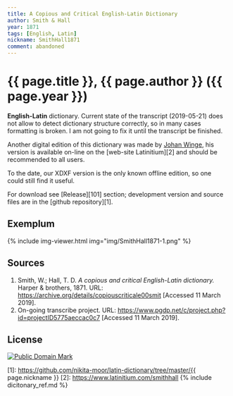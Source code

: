 ```yaml
---
title: A Copious and Critical English-Latin Dictionary
author: Smith & Hall
year: 1871
tags: [English, Latin]
nickname: SmithHall1871
comment: abandoned
---
```

# {{ page.title }}, {{ page.author }} ({{ page.year }})

**English-Latin** dictionary. Current state of the transcript (2019-05-21) does not allow to detect dictionary structure correctly, so in many cases formatting is broken. I am not going to fix it until the transcript be finished.

Another digital edition of this dictionary was made by [Johan Winge](https://github.com/Alatius), his version is available on-line on the [web-site Latinitium][2] and should be recommended to all users.

To the date, our XDXF version is the only known offline edition, so one could still find it useful.

For download see [Release][101] section; development version and source files are in the [github repository][1].


## Exemplum

{% include img-viewer.html img="img/SmithHall1871-1.png" %}


## Sources

1. Smith, W.; Hall, T. D. _A copious and critical English-Latin dictionary._ Harper & brothers, 1871. URL: <https://archive.org/details/copiouscriticale00smit> \[Accessed 11 March 2019\].
1. On-going transcribe project. URL: <https://www.pgdp.net/c/project.php?id=projectID5775aeccac0c7> \[Accessed 11 March 2019\].


## License

<a rel="license" href="http://creativecommons.org/publicdomain/mark/1.0/">
<img src="https://licensebuttons.net/p/mark/1.0/88x31.png"
     style="border-style: none;" alt="Public Domain Mark" />
</a>


[1]: https://github.com/nikita-moor/latin-dictionary/tree/master/{{ page.nickname }}
[2]: https://www.latinitium.com/smithhall
{% include dicitonary_ref.md %}

